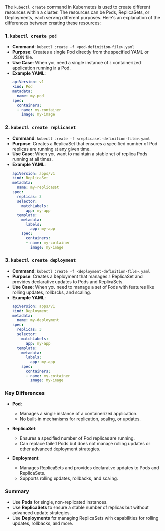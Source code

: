 The `kubectl create` command in Kubernetes is used to create different resources within a cluster. The resources can be Pods, ReplicaSets, or Deployments, each serving different purposes. Here's an explanation of the differences between creating these resources:

### 1. `kubectl create pod`

- **Command**: `kubectl create -f <pod-definition-file>.yaml`
- **Purpose**: Creates a single Pod directly from the specified YAML or JSON file.
- **Use Case**: When you need a single instance of a containerized application running in a Pod.
- **Example YAML**:
  ```yaml
  apiVersion: v1
  kind: Pod
  metadata:
    name: my-pod
  spec:
    containers:
    - name: my-container
      image: my-image
  ```

### 2. `kubectl create replicaset`

- **Command**: `kubectl create -f <replicaset-definition-file>.yaml`
- **Purpose**: Creates a ReplicaSet that ensures a specified number of Pod replicas are running at any given time.
- **Use Case**: When you want to maintain a stable set of replica Pods running at all times.
- **Example YAML**:
  ```yaml
  apiVersion: apps/v1
  kind: ReplicaSet
  metadata:
    name: my-replicaset
  spec:
    replicas: 3
    selector:
      matchLabels:
        app: my-app
    template:
      metadata:
        labels:
          app: my-app
      spec:
        containers:
        - name: my-container
          image: my-image
  ```

### 3. `kubectl create deployment`

- **Command**: `kubectl create -f <deployment-definition-file>.yaml`
- **Purpose**: Creates a Deployment that manages a ReplicaSet and provides declarative updates to Pods and ReplicaSets.
- **Use Case**: When you need to manage a set of Pods with features like rolling updates, rollbacks, and scaling.
- **Example YAML**:
  ```yaml
  apiVersion: apps/v1
  kind: Deployment
  metadata:
    name: my-deployment
  spec:
    replicas: 3
    selector:
      matchLabels:
        app: my-app
    template:
      metadata:
        labels:
          app: my-app
      spec:
        containers:
        - name: my-container
          image: my-image
  ```

### Key Differences

- **Pod**:
  - Manages a single instance of a containerized application.
  - No built-in mechanisms for replication, scaling, or updates.

- **ReplicaSet**:
  - Ensures a specified number of Pod replicas are running.
  - Can replace failed Pods but does not manage rolling updates or other advanced deployment strategies.

- **Deployment**:
  - Manages ReplicaSets and provides declarative updates to Pods and ReplicaSets.
  - Supports rolling updates, rollbacks, and scaling.

### Summary

- Use **Pods** for single, non-replicated instances.
- Use **ReplicaSets** to ensure a stable number of replicas but without advanced update strategies.
- Use **Deployments** for managing ReplicaSets with capabilities for rolling updates, rollbacks, and more.
